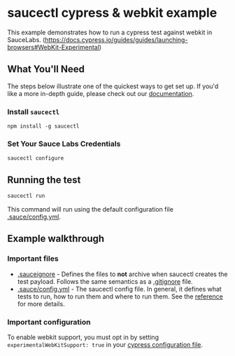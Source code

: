 # saucectl cypress & webkit example

This example demonstrates how to run a cypress test against webkit in SauceLabs. (https://docs.cypress.io/guides/guides/launching-browsers#WebKit-Experimental)

## What You'll Need

The steps below illustrate one of the quickest ways to get set up. If you'd like a more in-depth guide, please check out
our [documentation](https://docs.saucelabs.com/dev/cli/saucectl/#installing-saucectl).

### Install `saucectl`

```shell
npm install -g saucectl
```

### Set Your Sauce Labs Credentials

```shell
saucectl configure
```

## Running the test

```bash
saucectl run
```

This command will run using the default configuration file [.sauce/config.yml](.sauce/config.yml).

## Example walkthrough

### Important files

* [.sauceignore](.sauceignore) - Defines the files to **not** archive when saucectl creates the test payload. Follows the same semantics as a [.gitignore](https://git-scm.com/docs/gitignore) file.
* [.sauce/config.yml](.sauce/config.yml) - The saucectl config file. In general, it defines what tests to run, how to run them and where to run them. See the [reference](https://docs.saucelabs.com/web-apps/automated-testing/cypress/yaml/v1/) for more details.

### Important configuration

To enable webkit support, you must opt in by setting `experimentalWebKitSupport: true` in your [cypress configuration file](cypress.config.js).
